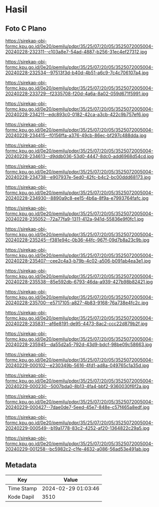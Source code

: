 # Hasil

## Foto C Plano

https://sirekap-obj-formc.kpu.go.id/0e20/pemilu/pdpr/35/25/07/20/05/3525072005004-20240228-232311--c103a8e7-54ad-4887-b256-31ec4ef27312.jpg

https://sirekap-obj-formc.kpu.go.id/0e20/pemilu/pdpr/35/25/07/20/05/3525072005004-20240228-232534--97513f3d-b40d-4b51-a6c9-7c4c706107a4.jpg

https://sirekap-obj-formc.kpu.go.id/0e20/pemilu/pdpr/35/25/07/20/05/3525072005004-20240228-233729--f2335708-f20d-4a6a-8a02-059d671f5991.jpg

https://sirekap-obj-formc.kpu.go.id/0e20/pemilu/pdpr/35/25/07/20/05/3525072005004-20240228-234211--edc893c0-0182-42ca-a3cb-422c9b757ef6.jpg

https://sirekap-obj-formc.kpu.go.id/0e20/pemilu/pdpr/35/25/07/20/05/3525072005004-20240228-234415--f0156ffa-a376-49cb-86ec-bf297c488dda.jpg

https://sirekap-obj-formc.kpu.go.id/0e20/pemilu/pdpr/35/25/07/20/05/3525072005004-20240228-234613--d9ddb036-53d0-4447-8dc0-add6968d54cd.jpg

https://sirekap-obj-formc.kpu.go.id/0e20/pemilu/pdpr/35/25/07/20/05/3525072005004-20240228-234738--e907937e-5ed0-42fc-b4c2-bc00ddd68173.jpg

https://sirekap-obj-formc.kpu.go.id/0e20/pemilu/pdpr/35/25/07/20/05/3525072005004-20240228-234930--8890a9c8-ee15-4b6a-8f9a-e7993764fafc.jpg

https://sirekap-obj-formc.kpu.go.id/0e20/pemilu/pdpr/35/25/07/20/05/3525072005004-20240228-235052--72a77fa9-1311-412a-941d-55836e9f0fc1.jpg

https://sirekap-obj-formc.kpu.go.id/0e20/pemilu/pdpr/35/25/07/20/05/3525072005004-20240228-235245--f381e94c-0b36-44fc-967f-09d7b8a23c9b.jpg

https://sirekap-obj-formc.kpu.go.id/0e20/pemilu/pdpr/35/25/07/20/05/3525072005004-20240228-235407--cee2c4a3-b79b-4c02-a506-b091ab4ea3e1.jpg

https://sirekap-obj-formc.kpu.go.id/0e20/pemilu/pdpr/35/25/07/20/05/3525072005004-20240228-235538--85e592db-6793-46da-a939-427b98b82421.jpg

https://sirekap-obj-formc.kpu.go.id/0e20/pemilu/pdpr/35/25/07/20/05/3525072005004-20240228-235700--e5717105-a827-4b83-9168-76a738e4fc2c.jpg

https://sirekap-obj-formc.kpu.go.id/0e20/pemilu/pdpr/35/25/07/20/05/3525072005004-20240228-235831--af6e8191-de95-4473-8ac2-ccc22d879b2f.jpg

https://sirekap-obj-formc.kpu.go.id/0e20/pemilu/pdpr/35/25/07/20/05/3525072005004-20240228-235945--da55d2a5-792d-43d9-bdcf-98be09c58663.jpg

https://sirekap-obj-formc.kpu.go.id/0e20/pemilu/pdpr/35/25/07/20/05/3525072005004-20240229-000102--e230349b-5616-4fd1-ad8a-049765c1a35d.jpg

https://sirekap-obj-formc.kpu.go.id/0e20/pemilu/pdpr/35/25/07/20/05/3525072005004-20240229-000230--5007bda0-8b13-4fa4-bbf2-9360030f6f2a.jpg

https://sirekap-obj-formc.kpu.go.id/0e20/pemilu/pdpr/35/25/07/20/05/3525072005004-20240229-000427--7dae0de7-5eed-45e7-848e-c57f465a8edf.jpg

https://sirekap-obj-formc.kpu.go.id/0e20/pemilu/pdpr/35/25/07/20/05/3525072005004-20240229-000549--b19a1778-83c2-4252-af20-1364822c29a5.jpg

https://sirekap-obj-formc.kpu.go.id/0e20/pemilu/pdpr/35/25/07/20/05/3525072005004-20240229-001258--bc5982c2-c1fe-4632-a086-56ad53e491ab.jpg


## Metadata

| Key        | Value               |
| ---------- | ------------------- |
| Time Stamp | 2024-02-29 01:03:46 |
| Kode Dapil | 3510                |



